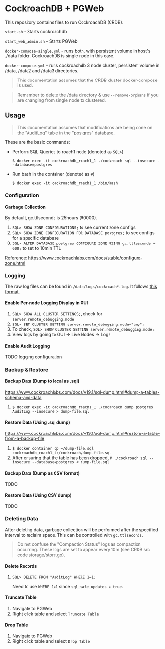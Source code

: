 # CockroachDB + PGWeb

This repository contains files to run CockroachDB (CRDB).

`start.sh` - Starts cockroachdb

`start_web_admin.sh` - Starts PGWeb

`docker-compose-single.yml` - runs both, with persistent volume in host's ./data folder. CockroachDB is single node in this case.

`docker-compose.yml` - runs cockroachdb 3 node cluster, persistent volume in /data, /data2
and /data3 directories.

> This documentation assumes that the CRDB cluster docker-compose is used.

> Remember to delete the /data directory & use `--remove-orphans` if you are changing from single node to clustered.

## Usage

> This documentation assumes that modifications are being done on the "AuditLog" table in the "postgres" database.

These are the basic commands:

- Perform SQL Queries to roach1 node (denoted as `SQL>`)

  `$ docker exec -it cockroachdb_roach1_1 ./cockroach sql --insecure --database=postgres`

- Run bash in the container (denoted as `#`)

  `$ docker exec -it cockroachdb_roach1_1 /bin/bash`

### Configuration

#### Garbage Collection

By default, gc.ttlseconds is 25hours (90000).

1. `SQL> SHOW ZONE CONFIGURATIONS;` to see current zone configs
2. `SQL> SHOW ZONE CONFIGURATION FOR DATABASE postgres;` to see configs for a specific database
3. `SQL> ALTER DATABASE postgres CONFIGURE ZONE USING gc.ttlseconds = 600;` to set to 10min TTL

Reference: https://www.cockroachlabs.com/docs/stable/configure-zone.html

### Logging

The raw log files can be found in `/data/logs/cockroach*.log`. It follows [this format](https://www.cockroachlabs.com/docs/stable/debug-and-error-logs.html#write-to-file).

#### Enable Per-node Logging Display in GUI

1. `SQL> SHOW ALL CLUSTER SETTINGS;`, check for `server.remote_debugging.mode`
2. `SQL> SET CLUSTER SETTING server.remote_debugging.mode="any";`
3. To check, `SQL> SHOW CLUSTER SETTING server.remote_debugging.mode;`
4. View logs by going to GUI -> Live Nodes -> Logs

#### Enable Audit Logging

TODO logging configuration

### Backup & Restore

#### Backup Data (Dump to local as .sql)

https://www.cockroachlabs.com/docs/v19.1/sql-dump.html#dump-a-tables-schema-and-data

1. `$ docker exec -it cockroachdb_roach1_1 ./cockroach dump postgres AuditLog --insecure > dump-file.sql`

#### Restore Data (Using .sql dump)

https://www.cockroachlabs.com/docs/v19.1/sql-dump.html#restore-a-table-from-a-backup-file

1. `$ docker container cp ~/dump-file.sql cockroachdb_roach1_1:/cockroach/dump-file.sql`
2. After ensuring that the table has been dropped, `# ./cockroach sql --insecure --database=postgres < dump-file.sql`

#### Backup Data (Dump as CSV format)

TODO

#### Restore Data (Using CSV dump)

TODO

### Deleting Data

After deleting data, garbage collection will be performed after the specified interval to reclaim space. This can be controlled with `gc.ttlseconds`.

> Do not confuse the "Compaction Status" logs as compaction occurring. These logs are set to appear every 10m (see CRDB src code storage/store.go).

#### Delete Records

1. `SQL> DELETE FROM "AuditLog" WHERE 1=1;`

   Need to use `WHERE 1=1` since `sql_safe_updates = true`.

#### Truncate Table

1. Navigate to PGWeb
2. Right click table and select `Truncate Table`

#### Drop Table

1. Navigate to PGWeb
2. Right click table and select `Drop Table`
